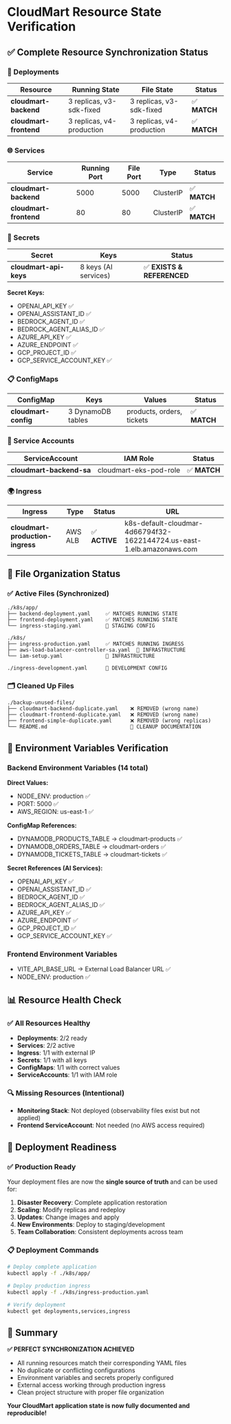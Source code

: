 # CloudMart Resource State Verification

## ✅ **Complete Resource Synchronization Status**

### **🚀 Deployments**
| Resource | Running State | File State | Status |
|----------|---------------|------------|---------|
| **cloudmart-backend** | 3 replicas, v3-sdk-fixed | 3 replicas, v3-sdk-fixed | ✅ **MATCH** |
| **cloudmart-frontend** | 3 replicas, v4-production | 3 replicas, v4-production | ✅ **MATCH** |

### **🌐 Services**
| Service | Running Port | File Port | Type | Status |
|---------|--------------|-----------|------|---------|
| **cloudmart-backend** | 5000 | 5000 | ClusterIP | ✅ **MATCH** |
| **cloudmart-frontend** | 80 | 80 | ClusterIP | ✅ **MATCH** |

### **🔐 Secrets**
| Secret | Keys | Status |
|--------|------|---------|
| **cloudmart-api-keys** | 8 keys (AI services) | ✅ **EXISTS & REFERENCED** |

**Secret Keys:**
- OPENAI_API_KEY ✅
- OPENAI_ASSISTANT_ID ✅
- BEDROCK_AGENT_ID ✅
- BEDROCK_AGENT_ALIAS_ID ✅
- AZURE_API_KEY ✅
- AZURE_ENDPOINT ✅
- GCP_PROJECT_ID ✅
- GCP_SERVICE_ACCOUNT_KEY ✅

### **📋 ConfigMaps**
| ConfigMap | Keys | Values | Status |
|-----------|------|--------|---------|
| **cloudmart-config** | 3 DynamoDB tables | products, orders, tickets | ✅ **MATCH** |

### **👤 Service Accounts**
| ServiceAccount | IAM Role | Status |
|----------------|----------|---------|
| **cloudmart-backend-sa** | cloudmart-eks-pod-role | ✅ **MATCH** |

### **🌍 Ingress**
| Ingress | Type | Status | URL |
|---------|------|---------|-----|
| **cloudmart-production-ingress** | AWS ALB | ✅ **ACTIVE** | k8s-default-cloudmar-4d66794f32-1622144724.us-east-1.elb.amazonaws.com |

## 📁 **File Organization Status**

### **✅ Active Files (Synchronized)**
```
./k8s/app/
├── backend-deployment.yaml     ✅ MATCHES RUNNING STATE
├── frontend-deployment.yaml    ✅ MATCHES RUNNING STATE
└── ingress-staging.yaml        📝 STAGING CONFIG

./k8s/
├── ingress-production.yaml     ✅ MATCHES RUNNING INGRESS
├── aws-load-balancer-controller-sa.yaml  📝 INFRASTRUCTURE
└── iam-setup.yaml              📝 INFRASTRUCTURE

./ingress-development.yaml      📝 DEVELOPMENT CONFIG
```

### **🗂️ Cleaned Up Files**
```
./backup-unused-files/
├── cloudmart-backend-duplicate.yaml    ❌ REMOVED (wrong name)
├── cloudmart-frontend-duplicate.yaml   ❌ REMOVED (wrong name)
├── frontend-simple-duplicate.yaml      ❌ REMOVED (wrong replicas)
└── README.md                           📝 CLEANUP DOCUMENTATION
```

## 🎯 **Environment Variables Verification**

### **Backend Environment Variables (14 total)**
**Direct Values:**
- NODE_ENV: production ✅
- PORT: 5000 ✅
- AWS_REGION: us-east-1 ✅

**ConfigMap References:**
- DYNAMODB_PRODUCTS_TABLE → cloudmart-products ✅
- DYNAMODB_ORDERS_TABLE → cloudmart-orders ✅
- DYNAMODB_TICKETS_TABLE → cloudmart-tickets ✅

**Secret References (AI Services):**
- OPENAI_API_KEY ✅
- OPENAI_ASSISTANT_ID ✅
- BEDROCK_AGENT_ID ✅
- BEDROCK_AGENT_ALIAS_ID ✅
- AZURE_API_KEY ✅
- AZURE_ENDPOINT ✅
- GCP_PROJECT_ID ✅
- GCP_SERVICE_ACCOUNT_KEY ✅

### **Frontend Environment Variables**
- VITE_API_BASE_URL → External Load Balancer URL ✅
- NODE_ENV: production ✅

## 📊 **Resource Health Check**

### **✅ All Resources Healthy**
- **Deployments**: 2/2 ready
- **Services**: 2/2 active
- **Ingress**: 1/1 with external IP
- **Secrets**: 1/1 with all keys
- **ConfigMaps**: 1/1 with correct values
- **ServiceAccounts**: 1/1 with IAM role

### **🔍 Missing Resources (Intentional)**
- **Monitoring Stack**: Not deployed (observability files exist but not applied)
- **Frontend ServiceAccount**: Not needed (no AWS access required)

## 🚀 **Deployment Readiness**

### **✅ Production Ready**
Your deployment files are now the **single source of truth** and can be used for:

1. **Disaster Recovery**: Complete application restoration
2. **Scaling**: Modify replicas and redeploy
3. **Updates**: Change images and apply
4. **New Environments**: Deploy to staging/development
5. **Team Collaboration**: Consistent deployments across team

### **📋 Deployment Commands**
```bash
# Deploy complete application
kubectl apply -f ./k8s/app/

# Deploy production ingress
kubectl apply -f ./k8s/ingress-production.yaml

# Verify deployment
kubectl get deployments,services,ingress
```

## 🎯 **Summary**

**✅ PERFECT SYNCHRONIZATION ACHIEVED**

- All running resources match their corresponding YAML files
- No duplicate or conflicting configurations
- Environment variables and secrets properly configured
- External access working through production ingress
- Clean project structure with proper file organization

**Your CloudMart application state is now fully documented and reproducible!**
